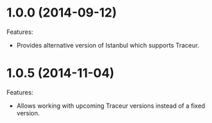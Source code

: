 # 1.0.0 (2014-09-12)

Features:

* Provides alternative version of Istanbul which supports Traceur.

# 1.0.5 (2014-11-04)

Features:

* Allows working with upcoming Traceur versions instead of a fixed version.
